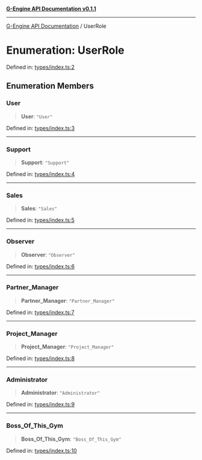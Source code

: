 [**G-Engine API Documentation v0.1.1**](../README.md)

***

[G-Engine API Documentation](../globals.md) / UserRole

# Enumeration: UserRole

Defined in: [types/index.ts:2](https://github.com/yakoshiq/g-engine-nodejs-lib/blob/4d4a07d9407cb4a686aa9a7d498ca53c3006a843/src/types/index.ts#L2)

## Enumeration Members

### User

> **User**: `"User"`

Defined in: [types/index.ts:3](https://github.com/yakoshiq/g-engine-nodejs-lib/blob/4d4a07d9407cb4a686aa9a7d498ca53c3006a843/src/types/index.ts#L3)

***

### Support

> **Support**: `"Support"`

Defined in: [types/index.ts:4](https://github.com/yakoshiq/g-engine-nodejs-lib/blob/4d4a07d9407cb4a686aa9a7d498ca53c3006a843/src/types/index.ts#L4)

***

### Sales

> **Sales**: `"Sales"`

Defined in: [types/index.ts:5](https://github.com/yakoshiq/g-engine-nodejs-lib/blob/4d4a07d9407cb4a686aa9a7d498ca53c3006a843/src/types/index.ts#L5)

***

### Observer

> **Observer**: `"Observer"`

Defined in: [types/index.ts:6](https://github.com/yakoshiq/g-engine-nodejs-lib/blob/4d4a07d9407cb4a686aa9a7d498ca53c3006a843/src/types/index.ts#L6)

***

### Partner\_Manager

> **Partner\_Manager**: `"Partner_Manager"`

Defined in: [types/index.ts:7](https://github.com/yakoshiq/g-engine-nodejs-lib/blob/4d4a07d9407cb4a686aa9a7d498ca53c3006a843/src/types/index.ts#L7)

***

### Project\_Manager

> **Project\_Manager**: `"Project_Manager"`

Defined in: [types/index.ts:8](https://github.com/yakoshiq/g-engine-nodejs-lib/blob/4d4a07d9407cb4a686aa9a7d498ca53c3006a843/src/types/index.ts#L8)

***

### Administrator

> **Administrator**: `"Administrator"`

Defined in: [types/index.ts:9](https://github.com/yakoshiq/g-engine-nodejs-lib/blob/4d4a07d9407cb4a686aa9a7d498ca53c3006a843/src/types/index.ts#L9)

***

### Boss\_Of\_This\_Gym

> **Boss\_Of\_This\_Gym**: `"Boss_Of_This_Gym"`

Defined in: [types/index.ts:10](https://github.com/yakoshiq/g-engine-nodejs-lib/blob/4d4a07d9407cb4a686aa9a7d498ca53c3006a843/src/types/index.ts#L10)

